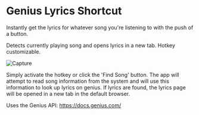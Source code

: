 # Genius Lyrics Shortcut

Instantly get the lyrics for whatever song you're listening to with the push of a button.

Detects currently playing song and opens lyrics in a new tab. Hotkey customizable.
 
![Capture](https://user-images.githubusercontent.com/60619443/204061200-161fd3cd-ebf2-4331-bb45-396372b62cc4.PNG)

Simply activate the hotkey or click the 'Find Song' button. The app will attempt to read song information from the system and will use this information
to look up lyrics on genius. If lyrics are found, the lyrics page will be opened in a new tab in the default browser.

Uses the Genius API: https://docs.genius.com/
